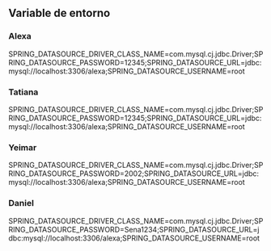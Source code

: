 ## Variable de entorno
### Alexa
SPRING_DATASOURCE_DRIVER_CLASS_NAME=com.mysql.cj.jdbc.Driver;SPRING_DATASOURCE_PASSWORD=12345;SPRING_DATASOURCE_URL=jdbc:mysql://localhost:3306/alexa;SPRING_DATASOURCE_USERNAME=root

### Tatiana
SPRING_DATASOURCE_DRIVER_CLASS_NAME=com.mysql.cj.jdbc.Driver;SPRING_DATASOURCE_PASSWORD=12345;SPRING_DATASOURCE_URL=jdbc:mysql://localhost:3306/alexa;SPRING_DATASOURCE_USERNAME=root

### Yeimar
SPRING_DATASOURCE_DRIVER_CLASS_NAME=com.mysql.cj.jdbc.Driver;SPRING_DATASOURCE_PASSWORD=2002;SPRING_DATASOURCE_URL=jdbc:mysql://localhost:3306/alexa;SPRING_DATASOURCE_USERNAME=root

### Daniel
SPRING_DATASOURCE_DRIVER_CLASS_NAME=com.mysql.cj.jdbc.Driver;SPRING_DATASOURCE_PASSWORD=Sena1234;SPRING_DATASOURCE_URL=jdbc:mysql://localhost:3306/alexa;SPRING_DATASOURCE_USERNAME=root
